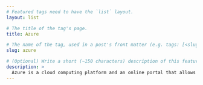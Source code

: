 ```yaml
---
# Featured tags need to have the `list` layout.
layout: list

# The title of the tag's page.
title: Azure

# The name of the tag, used in a post's front matter (e.g. tags: [<slug>]).
slug: azure

# (Optional) Write a short (~150 characters) description of this featured tag.
description: >
  Azure is a cloud computing platform and an online portal that allows you to access and manage cloud services and resources provided by Microsoft. These services and resources include storing your data and transforming it, depending on your requirements.
---
```

